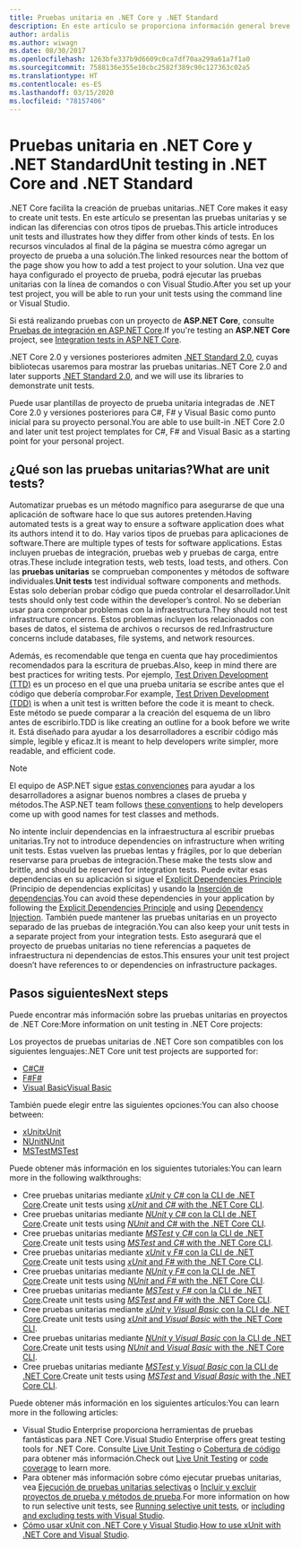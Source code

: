 ```yaml
---
title: Pruebas unitaria en .NET Core y .NET Standard
description: En este artículo se proporciona información general breve de las pruebas unitarias para los proyectos de .NET Core y .NET Standard.
author: ardalis
ms.author: wiwagn
ms.date: 08/30/2017
ms.openlocfilehash: 1263bfe337b9d6609c0ca7df70aa299a61a7f1a0
ms.sourcegitcommit: 7588136e355e10cbc2582f389c90c127363c02a5
ms.translationtype: HT
ms.contentlocale: es-ES
ms.lasthandoff: 03/15/2020
ms.locfileid: "78157406"
---
```

# <a name="unit-testing-in-net-core-and-net-standard"></a><span data-ttu-id="f5ed7-103">Pruebas unitaria en .NET Core y .NET Standard</span><span class="sxs-lookup"><span data-stu-id="f5ed7-103">Unit testing in .NET Core and .NET Standard</span></span>

<span data-ttu-id="f5ed7-104">.NET Core facilita la creación de pruebas unitarias.</span><span class="sxs-lookup"><span data-stu-id="f5ed7-104">.NET Core makes it easy to create unit tests.</span></span> <span data-ttu-id="f5ed7-105">En este artículo se presentan las pruebas unitarias y se indican las diferencias con otros tipos de pruebas.</span><span class="sxs-lookup"><span data-stu-id="f5ed7-105">This article introduces unit tests and illustrates how they differ from other kinds of tests.</span></span> <span data-ttu-id="f5ed7-106">En los recursos vinculados al final de la página se muestra cómo agregar un proyecto de prueba a una solución.</span><span class="sxs-lookup"><span data-stu-id="f5ed7-106">The linked resources near the bottom of the page show you how to add a test project to your solution.</span></span> <span data-ttu-id="f5ed7-107">Una vez que haya configurado el proyecto de prueba, podrá ejecutar las pruebas unitarias con la línea de comandos o con Visual Studio.</span><span class="sxs-lookup"><span data-stu-id="f5ed7-107">After you set up your test project, you will be able to run your unit tests using the command line or Visual Studio.</span></span>

<span data-ttu-id="f5ed7-108">Si está realizando pruebas con un proyecto de **ASP.NET Core**, consulte [Pruebas de integración en ASP.NET Core](/aspnet/core/test/integration-tests#test-app-prerequisites).</span><span class="sxs-lookup"><span data-stu-id="f5ed7-108">If you're testing an **ASP.NET Core** project, see [Integration tests in ASP.NET Core](/aspnet/core/test/integration-tests#test-app-prerequisites).</span></span>

<span data-ttu-id="f5ed7-109">.NET Core 2.0 y versiones posteriores admiten [.NET Standard 2.0](../../standard/net-standard.md), cuyas bibliotecas usaremos para mostrar las pruebas unitarias.</span><span class="sxs-lookup"><span data-stu-id="f5ed7-109">.NET Core 2.0 and later supports [.NET Standard 2.0](../../standard/net-standard.md), and we will use its libraries to demonstrate unit tests.</span></span>

<span data-ttu-id="f5ed7-110">Puede usar plantillas de proyecto de prueba unitaria integradas de .NET Core 2.0 y versiones posteriores para C#, F# y Visual Basic como punto inicial para su proyecto personal.</span><span class="sxs-lookup"><span data-stu-id="f5ed7-110">You are able to use built-in .NET Core 2.0 and later unit test project templates for C#, F# and Visual Basic as a starting point for your personal project.</span></span>

## <a name="what-are-unit-tests"></a><span data-ttu-id="f5ed7-111">¿Qué son las pruebas unitarias?</span><span class="sxs-lookup"><span data-stu-id="f5ed7-111">What are unit tests?</span></span>

<span data-ttu-id="f5ed7-112">Automatizar pruebas es un método magnífico para asegurarse de que una aplicación de software hace lo que sus autores pretenden.</span><span class="sxs-lookup"><span data-stu-id="f5ed7-112">Having automated tests is a great way to ensure a software application does what its authors intend it to do.</span></span> <span data-ttu-id="f5ed7-113">Hay varios tipos de pruebas para aplicaciones de software.</span><span class="sxs-lookup"><span data-stu-id="f5ed7-113">There are multiple types of tests for software applications.</span></span> <span data-ttu-id="f5ed7-114">Estas incluyen pruebas de integración, pruebas web y pruebas de carga, entre otras.</span><span class="sxs-lookup"><span data-stu-id="f5ed7-114">These include integration tests, web tests, load tests, and others.</span></span> <span data-ttu-id="f5ed7-115">Con las **pruebas unitarias** se comprueban componentes y métodos de software individuales.</span><span class="sxs-lookup"><span data-stu-id="f5ed7-115">**Unit tests** test individual software components and methods.</span></span> <span data-ttu-id="f5ed7-116">Estas solo deberían probar código que pueda controlar el desarrollador.</span><span class="sxs-lookup"><span data-stu-id="f5ed7-116">Unit tests should only test code within the developer’s control.</span></span> <span data-ttu-id="f5ed7-117">No se deberían usar para comprobar problemas con la infraestructura.</span><span class="sxs-lookup"><span data-stu-id="f5ed7-117">They should not test infrastructure concerns.</span></span> <span data-ttu-id="f5ed7-118">Estos problemas incluyen los relacionados con bases de datos, el sistema de archivos o recursos de red.</span><span class="sxs-lookup"><span data-stu-id="f5ed7-118">Infrastructure concerns include databases, file systems, and network resources.</span></span>

<span data-ttu-id="f5ed7-119">Además, es recomendable que tenga en cuenta que hay procedimientos recomendados para la escritura de pruebas.</span><span class="sxs-lookup"><span data-stu-id="f5ed7-119">Also, keep in mind there are best practices for writing tests.</span></span> <span data-ttu-id="f5ed7-120">Por ejemplo, [Test Driven Development (TTD)](https://deviq.com/test-driven-development/) es un proceso en el que una prueba unitaria se escribe antes que el código que debería comprobar.</span><span class="sxs-lookup"><span data-stu-id="f5ed7-120">For example, [Test Driven Development (TDD)](https://deviq.com/test-driven-development/) is when a unit test is written before the code it is meant to check.</span></span> <span data-ttu-id="f5ed7-121">Este método se puede comparar a la creación del esquema de un libro antes de escribirlo.</span><span class="sxs-lookup"><span data-stu-id="f5ed7-121">TDD is like creating an outline for a book before we write it.</span></span> <span data-ttu-id="f5ed7-122">Está diseñado para ayudar a los desarrolladores a escribir código más simple, legible y eficaz.</span><span class="sxs-lookup"><span data-stu-id="f5ed7-122">It is meant to help developers write simpler, more readable, and efficient code.</span></span>

> [!NOTE]
> <span data-ttu-id="f5ed7-123">El equipo de ASP.NET sigue [estas convenciones](https://github.com/dotnet/aspnetcore/wiki/Engineering-guidelines#unit-tests-and-functional-tests) para ayudar a los desarrolladores a asignar buenos nombres a clases de prueba y métodos.</span><span class="sxs-lookup"><span data-stu-id="f5ed7-123">The ASP.NET team follows [these conventions](https://github.com/dotnet/aspnetcore/wiki/Engineering-guidelines#unit-tests-and-functional-tests) to help developers come up with good names for test classes and methods.</span></span>

<span data-ttu-id="f5ed7-124">No intente incluir dependencias en la infraestructura al escribir pruebas unitarias.</span><span class="sxs-lookup"><span data-stu-id="f5ed7-124">Try not to introduce dependencies on infrastructure when writing unit tests.</span></span> <span data-ttu-id="f5ed7-125">Estas vuelven las pruebas lentas y frágiles, por lo que deberían reservarse para pruebas de integración.</span><span class="sxs-lookup"><span data-stu-id="f5ed7-125">These make the tests slow and brittle, and should be reserved for integration tests.</span></span> <span data-ttu-id="f5ed7-126">Puede evitar esas dependencias en su aplicación si sigue el [Explicit Dependencies Principle](https://deviq.com/explicit-dependencies-principle/) (Principio de dependencias explícitas) y usando la [Inserción de dependencias](/aspnet/core/fundamentals/dependency-injection).</span><span class="sxs-lookup"><span data-stu-id="f5ed7-126">You can avoid these dependencies in your application by following the [Explicit Dependencies Principle](https://deviq.com/explicit-dependencies-principle/) and using [Dependency Injection](/aspnet/core/fundamentals/dependency-injection).</span></span> <span data-ttu-id="f5ed7-127">También puede mantener las pruebas unitarias en un proyecto separado de las pruebas de integración.</span><span class="sxs-lookup"><span data-stu-id="f5ed7-127">You can also keep your unit tests in a separate project from your integration tests.</span></span> <span data-ttu-id="f5ed7-128">Esto asegurará que el proyecto de pruebas unitarias no tiene referencias a paquetes de infraestructura ni dependencias de estos.</span><span class="sxs-lookup"><span data-stu-id="f5ed7-128">This ensures your unit test project doesn’t have references to or dependencies on infrastructure packages.</span></span>

## <a name="next-steps"></a><span data-ttu-id="f5ed7-129">Pasos siguientes</span><span class="sxs-lookup"><span data-stu-id="f5ed7-129">Next steps</span></span>

<span data-ttu-id="f5ed7-130">Puede encontrar más información sobre las pruebas unitarias en proyectos de .NET Core:</span><span class="sxs-lookup"><span data-stu-id="f5ed7-130">More information on unit testing in .NET Core projects:</span></span>

<span data-ttu-id="f5ed7-131">Los proyectos de pruebas unitarias de .NET Core son compatibles con los siguientes lenguajes:</span><span class="sxs-lookup"><span data-stu-id="f5ed7-131">.NET Core unit test projects are supported for:</span></span>

- [<span data-ttu-id="f5ed7-132">C#</span><span class="sxs-lookup"><span data-stu-id="f5ed7-132">C#</span></span>](../../csharp/index.yml)
- [<span data-ttu-id="f5ed7-133">F#</span><span class="sxs-lookup"><span data-stu-id="f5ed7-133">F#</span></span>](../../fsharp/index.yml)
- [<span data-ttu-id="f5ed7-134">Visual Basic</span><span class="sxs-lookup"><span data-stu-id="f5ed7-134">Visual Basic</span></span>](../../visual-basic/index.yml)

<span data-ttu-id="f5ed7-135">También puede elegir entre las siguientes opciones:</span><span class="sxs-lookup"><span data-stu-id="f5ed7-135">You can also choose between:</span></span>

- [<span data-ttu-id="f5ed7-136">xUnit</span><span class="sxs-lookup"><span data-stu-id="f5ed7-136">xUnit</span></span>](https://xunit.github.io)
- [<span data-ttu-id="f5ed7-137">NUnit</span><span class="sxs-lookup"><span data-stu-id="f5ed7-137">NUnit</span></span>](https://nunit.org)
- [<span data-ttu-id="f5ed7-138">MSTest</span><span class="sxs-lookup"><span data-stu-id="f5ed7-138">MSTest</span></span>](https://github.com/Microsoft/testfx-docs)

<span data-ttu-id="f5ed7-139">Puede obtener más información en los siguientes tutoriales:</span><span class="sxs-lookup"><span data-stu-id="f5ed7-139">You can learn more in the following walkthroughs:</span></span>

- <span data-ttu-id="f5ed7-140">Cree pruebas unitarias mediante [*xUnit* y *C#* con la CLI de .NET Core](unit-testing-with-dotnet-test.md).</span><span class="sxs-lookup"><span data-stu-id="f5ed7-140">Create unit tests using [*xUnit* and *C#* with the .NET Core CLI](unit-testing-with-dotnet-test.md).</span></span>
- <span data-ttu-id="f5ed7-141">Cree pruebas unitarias mediante [*NUnit* y *C#* con la CLI de .NET Core](unit-testing-with-nunit.md).</span><span class="sxs-lookup"><span data-stu-id="f5ed7-141">Create unit tests using [*NUnit* and *C#* with the .NET Core CLI](unit-testing-with-nunit.md).</span></span>
- <span data-ttu-id="f5ed7-142">Cree pruebas unitarias mediante [*MSTest* y *C#* con la CLI de .NET Core](unit-testing-with-mstest.md).</span><span class="sxs-lookup"><span data-stu-id="f5ed7-142">Create unit tests using [*MSTest* and *C#* with the .NET Core CLI](unit-testing-with-mstest.md).</span></span>
- <span data-ttu-id="f5ed7-143">Cree pruebas unitarias mediante [*xUnit* y *F#* con la CLI de .NET Core](unit-testing-fsharp-with-dotnet-test.md).</span><span class="sxs-lookup"><span data-stu-id="f5ed7-143">Create unit tests using [*xUnit* and *F#* with the .NET Core CLI](unit-testing-fsharp-with-dotnet-test.md).</span></span>
- <span data-ttu-id="f5ed7-144">Cree pruebas unitarias mediante [*NUnit* y *F#* con la CLI de .NET Core](unit-testing-fsharp-with-nunit.md).</span><span class="sxs-lookup"><span data-stu-id="f5ed7-144">Create unit tests using [*NUnit* and *F#* with the .NET Core CLI](unit-testing-fsharp-with-nunit.md).</span></span>
- <span data-ttu-id="f5ed7-145">Cree pruebas unitarias mediante [*MSTest* y *F#* con la CLI de .NET Core](unit-testing-fsharp-with-mstest.md).</span><span class="sxs-lookup"><span data-stu-id="f5ed7-145">Create unit tests using [*MSTest* and *F#* with the .NET Core CLI](unit-testing-fsharp-with-mstest.md).</span></span>
- <span data-ttu-id="f5ed7-146">Cree pruebas unitarias mediante [*xUnit* y *Visual Basic* con la CLI de .NET Core](unit-testing-visual-basic-with-dotnet-test.md).</span><span class="sxs-lookup"><span data-stu-id="f5ed7-146">Create unit tests using [*xUnit* and *Visual Basic* with the .NET Core CLI](unit-testing-visual-basic-with-dotnet-test.md).</span></span>
- <span data-ttu-id="f5ed7-147">Cree pruebas unitarias mediante [*NUnit* y *Visual Basic* con la CLI de .NET Core](unit-testing-visual-basic-with-nunit.md).</span><span class="sxs-lookup"><span data-stu-id="f5ed7-147">Create unit tests using [*NUnit* and *Visual Basic* with the .NET Core CLI](unit-testing-visual-basic-with-nunit.md).</span></span>
- <span data-ttu-id="f5ed7-148">Cree pruebas unitarias mediante [*MSTest* y *Visual Basic* con la CLI de .NET Core](unit-testing-visual-basic-with-mstest.md).</span><span class="sxs-lookup"><span data-stu-id="f5ed7-148">Create unit tests using [*MSTest* and *Visual Basic* with the .NET Core CLI](unit-testing-visual-basic-with-mstest.md).</span></span>

<span data-ttu-id="f5ed7-149">Puede obtener más información en los siguientes artículos:</span><span class="sxs-lookup"><span data-stu-id="f5ed7-149">You can learn more in the following articles:</span></span>

- <span data-ttu-id="f5ed7-150">Visual Studio Enterprise proporciona herramientas de pruebas fantásticas para .NET Core.</span><span class="sxs-lookup"><span data-stu-id="f5ed7-150">Visual Studio Enterprise offers great testing tools for .NET Core.</span></span> <span data-ttu-id="f5ed7-151">Consulte [Live Unit Testing](/visualstudio/test/live-unit-testing) o [Cobertura de código](https://github.com/Microsoft/vstest-docs/blob/master/docs/analyze.md#working-with-code-coverage) para obtener más información.</span><span class="sxs-lookup"><span data-stu-id="f5ed7-151">Check out [Live Unit Testing](/visualstudio/test/live-unit-testing) or [code coverage](https://github.com/Microsoft/vstest-docs/blob/master/docs/analyze.md#working-with-code-coverage) to learn more.</span></span>
- <span data-ttu-id="f5ed7-152">Para obtener más información sobre cómo ejecutar pruebas unitarias, vea [Ejecución de pruebas unitarias selectivas](selective-unit-tests.md) o [Incluir y excluir proyectos de prueba y métodos de prueba](/visualstudio/test/live-unit-testing#include-and-exclude-test-projects-and-test-methods).</span><span class="sxs-lookup"><span data-stu-id="f5ed7-152">For more information on how to run selective unit tests, see [Running selective unit tests](selective-unit-tests.md), or [including and excluding tests with Visual Studio](/visualstudio/test/live-unit-testing#include-and-exclude-test-projects-and-test-methods).</span></span>
- <span data-ttu-id="f5ed7-153">[Cómo usar xUnit con .NET Core y Visual Studio](https://xunit.github.io/docs/getting-started-dotnet-core.html).</span><span class="sxs-lookup"><span data-stu-id="f5ed7-153">[How to use xUnit with .NET Core and Visual Studio](https://xunit.github.io/docs/getting-started-dotnet-core.html).</span></span>

